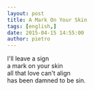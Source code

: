 ```yaml
---
layout: post
title: A Mark On Your Skin
tags: [english,]
date: 2015-04-15 14:55:00
author: pietro
---
```

I'll leave a sign<br/>a mark on your skin<br/>all that love can't align<br/>has been damned to be sin.

